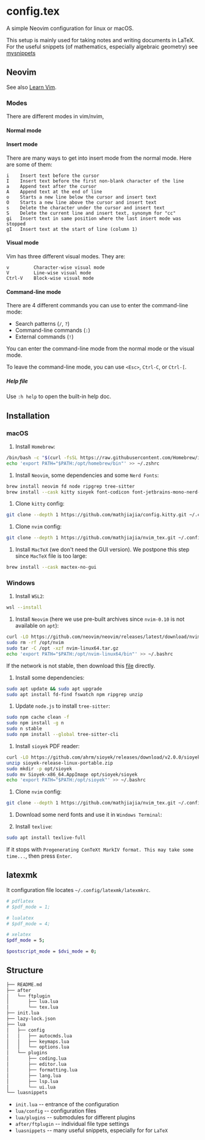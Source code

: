 # config.tex

A simple Neovim configuration for linux or macOS.

This setup is mainly used for taking notes and writing documents in LaTeX.
For the useful snippets (of mathematics, especially algebraic geometry)
see [mysnippets]

## Neovim

See also [Learn Vim](https://github.com/iggredible/Learn-Vim/blob/master/ch00_read_this_first.md).

### Modes

There are different modes in vim/nvim,

#### Normal mode

#### Insert mode

There are many ways to get into insert mode from the normal mode.
Here are some of them:

```text
i    Insert text before the cursor
I    Insert text before the first non-blank character of the line
a    Append text after the cursor
A    Append text at the end of line
o    Starts a new line below the cursor and insert text
O    Starts a new line above the cursor and insert text
s    Delete the character under the cursor and insert text
S    Delete the current line and insert text, synonym for "cc"
gi   Insert text in same position where the last insert mode was stopped
gI   Insert text at the start of line (column 1)
```

#### Visual mode

Vim has three different visual modes.
They are:

```text
v         Character-wise visual mode
V         Line-wise visual mode
Ctrl-V    Block-wise visual mode
```

#### Command-line mode

There are 4 different commands you can use to enter the command-line mode:

- Search patterns (`/`, `?`)
- Command-line commands (`:`)
- External commands (`!`)

You can enter the command-line mode from the normal mode or the visual mode.

To leave the command-line mode, you can use `<Esc>`, `Ctrl-C`, or `Ctrl-[`.

##### Help file

Use `:h help` to open the built-in help doc.

## Installation

### macOS

1. Install `Homebrew`:

```sh
/bin/bash -c "$(curl -fsSL https://raw.githubusercontent.com/Homebrew/install/HEAD/install.sh)"
echo 'export PATH="$PATH:/opt/homebrew/bin"' >> ~/.zshrc
```

1. Install `Neovim`, some dependencies and some `Nerd Fonts`:

```sh
brew install neovim fd node ripgrep tree-sitter
brew install --cask kitty sioyek font-codicon font-jetbrains-mono-nerd-font font-symbols-only-nerd-font
```

1. Clone `kitty` config:

```sh
git clone --depth 1 https://github.com/mathjiajia/config.kitty.git ~/.config/kitty
```

1. Clone `nvim` config:

```sh
git clone --depth 1 https://github.com/mathjiajia/nvim_tex.git ~/.config/nvim
```

1. Install `MacTeX` (we don't need the GUI version).
   We postpone this step since `MacTeX` file is too large:

```bash
brew install --cask mactex-no-gui
```

### Windows

1. Install `WSL2`:

```sh
wsl --install
```

1. Install `Neovim`
   (here we use pre-built archives since `nvim-0.10` is not available on `apt`):

```sh
curl -LO https://github.com/neovim/neovim/releases/latest/download/nvim-linux64.tar.gz
sudo rm -rf /opt/nvim
sudo tar -C /opt -xzf nvim-linux64.tar.gz
echo 'export PATH="$PATH:/opt/nvim-linux64/bin"' >> ~/.bashrc
```

If the network is not stable, then download this [file](https://github.com/neovim/neovim/releases/latest/download/nvim-linux64.tar.gz)
directly.

1. Install some dependencies:

```sh
sudo apt update && sudo apt upgrade
sudo apt install fd-find fswatch npm ripgrep unzip
```

1. Update `node.js` to install `tree-sitter`:

```sh
sudo npm cache clean -f
sudo npm install -g n
sudo n stable
sudo npm install --global tree-sitter-cli
```

1. Install `sioyek` PDF reader:

```sh
curl -LO https://github.com/ahrm/sioyek/releases/download/v2.0.0/sioyek-release-linux-portable.zip
unzip sioyek-release-linux-portable.zip
sudo mkdir -p opt/sioyek
sudo mv Sioyek-x86_64.AppImage opt/sioyek/sioyek
echo 'export PATH="$PATH:/opt/sioyek"' >> ~/.bashrc
```

1. Clone `nvim` config:

```sh
git clone --depth 1 https://github.com/mathjiajia/nvim_tex.git ~/.config/nvim
```

1. Download some nerd fonts and use it in `Windows Terminal`:

1. Install `texlive`:

```sh
sudo apt install texlive-full
```

If it stops with `Pregenerating ConTeXt MarkIV format. This may take some time...`,
then press `Enter`.

## latexmk

It configuration file locates `~/.config/latexmk/latexmkrc`.

```sh
# pdflatex
# $pdf_mode = 1;

# lualatex
# $pdf_mode = 4;

# xelatex
$pdf_mode = 5;

$postscript_mode = $dvi_mode = 0;
```

## Structure

```txt
├── README.md
├── after
│   └── ftplugin
│       ├── lua.lua
│       └── tex.lua
├── init.lua
├── lazy-lock.json
├── lua
│   ├── config
│   │   ├── autocmds.lua
│   │   ├── keymaps.lua
│   │   └── options.lua
│   └── plugins
│       ├── coding.lua
│       ├── editor.lua
│       ├── formatting.lua
│       ├── lang.lua
│       ├── lsp.lua
│       └── ui.lua
└── luasnippets
```

- `init.lua` -- entrance of the configuration
- `lua/config` -- configuration files
- `lua/plugins` -- submodules for different plugins
- `after/ftplugin` -- individual file type settings
- `luasnippets` -- many useful snippets, especially for for `LaTeX`

[mysnippets]: https://github.com/mathjiajia/mySnippets
